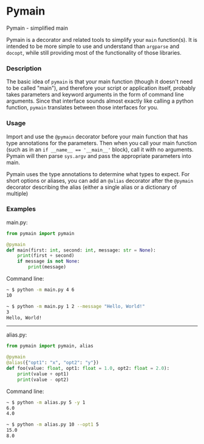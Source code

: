 # Pymain

Pymain - simplified main

Pymain is a decorator and related tools to simplify your `main` function(s).
It is intended to be more simple to use and understand than `argparse` and
`docopt`, while still providing most of the functionality of those libraries.

### Description

The basic idea of `pymain` is that your main function (though it doesn't need
to be called "main"), and therefore your script or application itself, probably
takes parameters and keyword arguments in the form of command line arguments.
Since that interface sounds almost exactly like calling a python function,
`pymain` translates between those interfaces for you.

### Usage

Import and use the `@pymain` decorator before your main function that has type
annotations for the parameters. Then when you call your main function (such as
in an `if __name__ == '__main__'` block), call it with no arguments. Pymain
will then parse `sys.argv` and pass the appropriate parameters into main.

Pymain uses the type annotations to determine what types to expect. For short
options or aliases, you can add an `@alias` decorator after the `@pymain`
decorator describing the alias (either a single alias or a dictionary of
multiple)

### Examples

main\.py:
``` python
from pymain import pymain

@pymain
def main(first: int, second: int, message: str = None):
    print(first + second)
    if message is not None:
        print(message)
```

Command line:
``` bash
~ $ python -m main.py 4 6
10
```

``` bash
~ $ python -m main.py 1 2 --message "Hello, World!"
3
Hello, World!
```
---

alias\.py:
``` python
from pymain import pymain, alias

@pymain
@alias({"opt1": "x", "opt2": "y"})
def foo(value: float, opt1: float = 1.0, opt2: float = 2.0):
    print(value + opt1)
    print(value - opt2)
```

Command line:
``` bash
~ $ python -m alias.py 5 -y 1
6.0
4.0
```

```bash
~ $ python -m alias.py 10 --opt1 5
15.0
8.0
```
